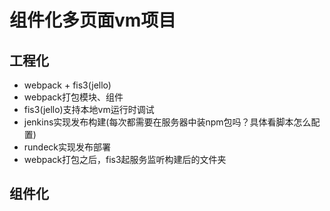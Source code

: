 # 组件化多页面vm项目

## 工程化
- webpack + fis3(jello)
- webpack打包模块、组件
- fis3(jello)支持本地vm运行时调试
- jenkins实现发布构建(每次都需要在服务器中装npm包吗？具体看脚本怎么配置)
- rundeck实现发布部署
- webpack打包之后，fis3起服务监听构建后的文件夹

## 组件化